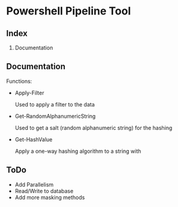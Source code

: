 # Powershell Pipeline Tool

## Index
1. Documentation


## Documentation
Functions: 

- Apply-Filter

  Used to apply a filter to the data

- Get-RandomAlphanumericString

  Used to get a salt (random alphanumeric string) for the hashing 

- Get-HashValue

  Apply  a one-way hashing algorithm to a string with 

## ToDo
- Add Parallelism
- Read/Write to database
- Add more masking methods


